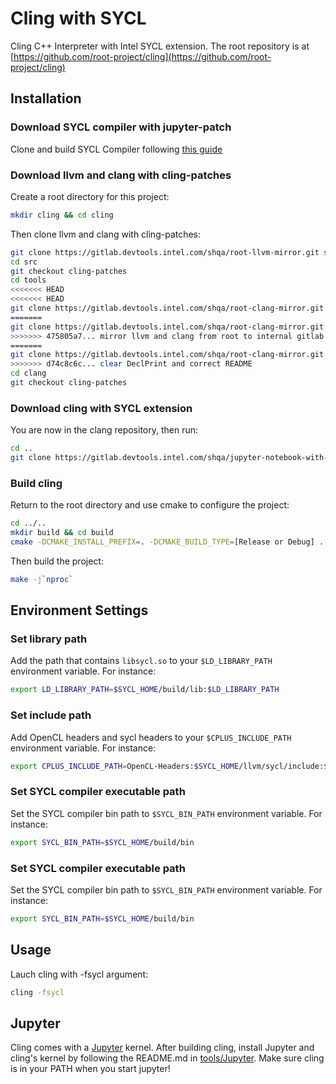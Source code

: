 Cling with SYCL
=========================================

Cling C++ Interpreter with Intel SYCL extension. The root repository is at [https://github.com/root-project/cling](https://github.com/root-project/cling)

Installation
------------
### Download SYCL compiler with jupyter-patch
Clone and build SYCL Compiler following [this guide](https://gitlab.devtools.intel.com/shqa/llvm/blob/jupyter-patch/sycl/doc/GetStartedWithSYCLCompiler.md)
### Download llvm and clang with cling-patches
Create a root directory for this project:
```bash
mkdir cling && cd cling
```
Then clone llvm and clang with cling-patches:
```bash
git clone https://gitlab.devtools.intel.com/shqa/root-llvm-mirror.git src
cd src
git checkout cling-patches
cd tools
<<<<<<< HEAD
<<<<<<< HEAD
git clone https://gitlab.devtools.intel.com/shqa/root-clang-mirror.git clang
=======
git clone https://gitlab.devtools.intel.com/shqa/root-clang-mirror.git
>>>>>>> 475805a7... mirror llvm and clang from root to internal gitlab
=======
git clone https://gitlab.devtools.intel.com/shqa/root-clang-mirror.git clang
>>>>>>> d74c8c6c... clear DeclPrint and correct README
cd clang
git checkout cling-patches
```
### Download cling with SYCL extension
You are now in the clang repository, then run:
```bash
cd ..
git clone https://gitlab.devtools.intel.com/shqa/jupyter-notebook-with-sycl.git cling
```
### Build cling
Return to the root directory and use cmake to configure the project:
```bash
cd ../..
mkdir build && cd build
cmake -DCMAKE_INSTALL_PREFIX=. -DCMAKE_BUILD_TYPE=[Release or Debug] ../src
```
Then build the project:
```bash
make -j`nproc`
```

Environment Settings
------------
### Set library path
Add the path that contains `libsycl.so` to your `$LD_LIBRARY_PATH` environment variable. For instance:
```bash
export LD_LIBRARY_PATH=$SYCL_HOME/build/lib:$LD_LIBRARY_PATH
```
### Set include path
Add OpenCL headers and sycl headers to your `$CPLUS_INCLUDE_PATH` environment variable. For instance:
```bash
export CPLUS_INCLUDE_PATH=OpenCL-Headers:$SYCL_HOME/llvm/sycl/include:$CPLUS_INCLUDE_PATH
```
### Set SYCL compiler executable path
Set the SYCL compiler bin path to `$SYCL_BIN_PATH` environment variable. For instance:
```bash
export SYCL_BIN_PATH=$SYCL_HOME/build/bin
```
### Set SYCL compiler executable path
Set the SYCL compiler bin path to `$SYCL_BIN_PATH` environment variable. For instance:
```bash
export SYCL_BIN_PATH=$SYCL_HOME/build/bin
```

Usage
------------
Lauch cling with -fsycl argument:
```bash
cling -fsycl
```

Jupyter
------------
Cling comes with a [Jupyter](http://jupyter.org) kernel. After building cling,
install Jupyter and cling's kernel by following the README.md in
[tools/Jupyter](tools/Jupyter). Make sure cling is in your PATH when you start jupyter!